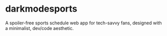 # darkmodesports
A spoiler-free sports schedule web app for tech-savvy fans, designed with a minimalist, dev/code aesthetic.
